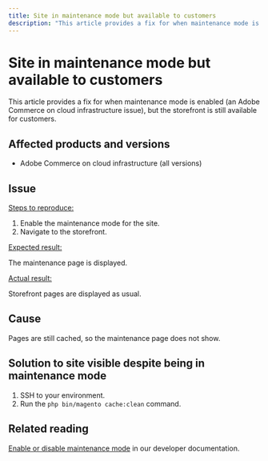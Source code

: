 ```yaml
---
title: Site in maintenance mode but available to customers
description: "This article provides a fix for when maintenance mode is enabled (an Adobe Commerce on cloud infrastructure issue), but the storefront is still available for customers."
---
```


# Site in maintenance mode but available to customers

This article provides a fix for when maintenance mode is enabled (an Adobe Commerce on cloud infrastructure issue), but the storefront is still available for customers.

## Affected products and versions

* Adobe Commerce on cloud infrastructure (all versions)

## Issue

<u>Steps to reproduce:</u>

1. Enable the maintenance mode for the site.
1. Navigate to the storefront.

<u>Expected result:</u>

The maintenance page is displayed.

<u>Actual result:</u>

Storefront pages are displayed as usual.

## Cause

Pages are still cached, so the maintenance page does not show.

## Solution to site visible despite being in maintenance mode

1. SSH to your environment.
1. Run the `php bin/magento cache:clean` command.

## Related reading

[Enable or disable maintenance mode](https://devdocs.magento.com/guides/v2.3/install-gde/install/cli/install-cli-subcommands-maint.html) in our developer documentation. 

